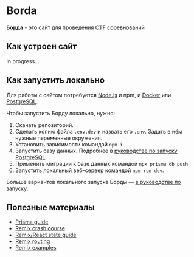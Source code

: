 # Borda

**Борда** - это сайт для проведения [CTF соревнований](https://ctftime.org/ctf-wtf/)

## Как устроен сайт

In progress...

## Как запуcтить локально

Для работы с сайтом потребуется [Node.js](https://nodejs.org/en/) и npm, и [Docker](https://docs.docker.com/engine/install/) или [PostgreSQL](https://www.postgresql.org/download/).

Чтобы запустить Борду локально, нужно:

1. Скачать репозиторий.
2. Сделать копию файла `.env.dev` и назвать его `.env`. Задать в нём нужные переменные окружения.
3. Установить зависимости командой `npm i`.
4. Запустить базу данных. Подробнее в [руководстве по запуску PostgreSQL](docs/how-to-run-postgresql.md)
5. Применить миграции к базе данных командой `npx prisma db push`
6. Запустить локальный веб-сервер командой `npm run dev`.

Больше вариантов локального запуска Борды — [в руководстве по запуску](docs/how-to-run.md).

## Полезные материалы

- [Prisma guide](https://www.youtube.com/watch?v=RebA5J-rlwg)
- [Remix crash course](https://www.youtube.com/watch?v=d_BhzHVV4aQ)
- [Remix/React state guide](https://www.youtube.com/watch?v=sFTGEs2WXQ4)
- [Remix routing](https://www.youtube.com/watch?v=ds_evK0jeHM)
- [Remix examples](https://github.com/remix-run/remix/tree/main/examples)
